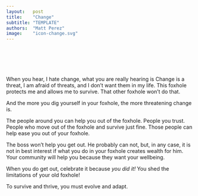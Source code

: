 ```yaml
---
layout:   post
title:    "Change"
subtitle: "TEMPLATE"
authors:  "Matt Perez"
image:    "icon-change.svg"
---
```


<div style="display:none;">
 <p>&ldquo;I hate change.&rdquo;</p>
</div>

<h1>&nbsp;</h1>
 <p>When you hear, <span class="_quotespan">I hate change</span>, what you are really hearing is <span class="_quotespan">Change is a threat, I am afraid of threats, and I don&rsquo;t want them in my life. This foxhole protects me and allows me to survive. That other foxhole won&rsquo;t do that</span>.</p>
 <p>And the more you dig yourself in your foxhole, the more threatening change is.</p>
 <p>The people around you can help you out of the foxhole. People you trust. People who move out of the foxhole and survive just fine. Those people can help ease you out of your foxhole.</p>
 <p>The boss won&rsquo;t help you get out. He probably can not, but, in any case, it is not in best interest if what you do in your foxhole creates wealth for him. Your community will help you because they want your wellbeing.</p>
 <p>When you do get out, celebrate it because <em>you did it!</em> You shed the limitations of your old foxhole!</p>
 <p>To survive and thrive, you must evolve and adapt.</p>